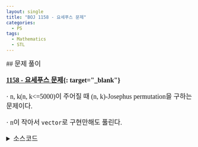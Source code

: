 ```yaml
---
layout: single
title: "BOJ 1158 - 요세푸스 문제"
categories:
  - PS
tags:
  - Mathematics
  - STL
---
```


<div markdown="1" style="font-size:18px;font-family:'Consolas', 맑은 고딕;">
## 문제 풀이

**[1158 - 요세푸스 문제](https://www.acmicpc.net/problem/1158){: target="_blank"}**

· n, k(n, k<=5000)이 주어질 때 (n, k)-Josephus permutation을 구하는 문제이다.  

· n이 작아서 `vector`로 구현만해도 풀린다.  

<details>
<summary>소스코드</summary>
<div markdown="1" style="font-size:20px;font-family:'Consolas', 맑은 고딕;">
```cpp
#include<cstdio>
#include<vector>
using namespace std;

int main()
{
	int n, k, curk;
	scanf("%d %d", &n, &k);
	vector<int> sol, a(n);
	for(int i=0;i<n;i++) a[i]=i+1;
	curk=k;
	for(int i=n;i>0;i--){
		curk=curk%i;
		if(curk<=0) curk+=i;
		sol.push_back(a[curk-1]);
		a.erase(a.begin()+curk-1);
		curk=k-(i-curk);
	}
	printf("<");
	for(int i=0;i<sol.size()-1;i++) printf("%d, ", sol[i]);
	printf("%d>", sol.back());
}
```
</div>
</details> 
<br>
## 풀고나서  

· [1242번 문제](https://www.acmicpc.net/problem/1242){: target="_blank"}랑 비슷한 문제이다. 둘 다 Josephus 순열에 관해 묻고 있는 문제이다. 하지만 1242번 문제에서는 M의 상대적 위치를 이용해서 답을 구했고 이 문제에서는 K의 상대적 위치를 바꿔가며 문제를 풀었다.  

· 문제 자체는 쉽지만 만약 n, k가 10^6까지 간다면 쉽지 않을 것 같다. `vector`를 이용하면 O(N^2)이기 때문에 TLE이기 때문이다. `erase`가 Linear in the number of elements erased이고 random access가 가능한 STL을 쓰거나 어떻게 잘 풀어야 할 것 같다.  

</div>